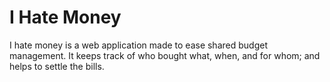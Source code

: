 # I Hate Money

I hate money is a web application made to ease shared budget management. It keeps track of who bought what, when, and for whom; and helps to settle the bills.
